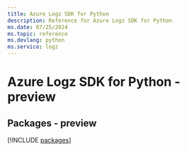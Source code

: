 ```yaml
---
title: Azure Logz SDK for Python
description: Reference for Azure Logz SDK for Python
ms.date: 07/25/2024
ms.topic: reference
ms.devlang: python
ms.service: logz
---
```

# Azure Logz SDK for Python - preview
## Packages - preview
[!INCLUDE [packages](logz-index.md)]
